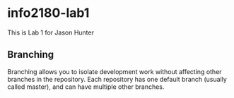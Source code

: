 # info2180-lab1

This is Lab 1 for Jason Hunter

## Branching

Branching allows you to isolate development work without affecting other branches in the repository. Each repository has one default branch (usually called master), and can have multiple other branches.
